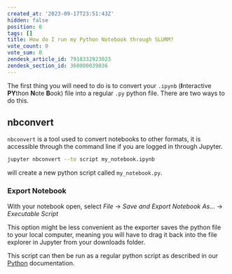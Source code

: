 ```yaml
---
created_at: '2023-09-17T23:51:43Z'
hidden: false
position: 0
tags: []
title: How do I run my Python Notebook through SLURM?
vote_count: 0
vote_sum: 0
zendesk_article_id: 7918332923023
zendesk_section_id: 360000039036
---
```


The first thing you will need to do is to convert your `.ipynb`
(**I**nteractive **PY**thon **N**ote **B**ook) file into a regular `.py`
python file. There are two ways to do this.

## nbconvert

`nbconvert` is a tool used to convert notebooks to other formats, it is
accessible through the command line if you are logged in through
Jupyter.

```sh
jupyter nbconvert --to script my_notebook.ipynb 
```

will create a new python script called `my_notebook.py`.

### Export Notebook

With your notebook open, select *File* -> *Save and Export Notebook
As...* -> *Executable Script*

This option might be less convenient as the exporter saves the python
file to your local computer, meaning you will have to drag it back into
the file explorer in Jupyter from your downloads folder.

This script can then be run as a regular python script as described in
our
[Python](../../Scientific_Computing/Supported_Applications/Python.md)
documentation.
